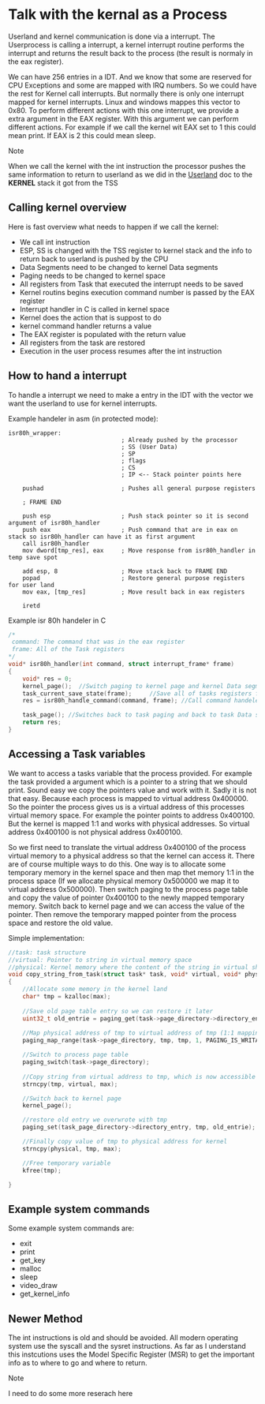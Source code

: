 # Talk with the kernal as a Process
Userland and kernel communication is done via a interrupt. The Userprocess is calling a interrupt, a kernel interrupt routine performs the interrupt and returns the result back to the process (the result is normaly in the eax register).


We can have 256 entries in a IDT. And we know that some are reserved for CPU Exceptions and some are mapped with IRQ numbers. So we could have the rest for Kernel call interrupts. But normally there is only one interrupt mapped for kernel interrupts. Linux and windows mappes this vector to 0x80. To perform different actions with this one interrupt, we provide a extra argument in the EAX register. With this argument we can perform different actions. For example if we call the kernel wit EAX set to 1 this could mean print. If EAX is 2 this could mean sleep.


>[!NOTE]
>When we call the kernel with the int instruction the processor pushes the same information to return to userland as we did in the [Userland](Userland.md) doc to the **KERNEL** stack it got from the TSS

## Calling kernel overview
Here is fast overview what needs to happen if we call the kernel:
- We call int instruction
- ESP, SS is changed with the TSS register to kernel stack and the info to return back to userland is pushed by the CPU
- Data Segments need to be changed to kernel Data segments
- Paging needs to be changed to kernel space
- All registers from Task that executed the interrupt needs to be saved
- Kernel routins begins execution command number is passed by the EAX register
- Interrupt handler in C is called in kernel space
- Kernel does the action that is suppost to do
- kernel command handler returns a value
- The EAX register is populated with the return value
- All registers from the task are restored
- Execution in the user process resumes after the int instruction

## How to hand a interrupt
To handle a interrupt we need to make a entry in the IDT with the vector we want the userland to use for kernel interrupts.

Example handeler in asm (in protected mode):
``` assembly
isr80h_wrapper:
                                ; Already pushed by the processor
                                ; SS (User Data)
                                ; SP
                                ; flags
                                ; CS
                                ; IP <-- Stack pointer points here

    pushad                      ; Pushes all general purpose registers

    ; FRAME END

    push esp                    ; Push stack pointer so it is second argument of isr80h_handler
    push eax                    ; Push command that are in eax on stack so isr80h_handler can have it as first argument
    call isr80h_handler
    mov dword[tmp_res], eax     ; Move response from isr80h_handler in temp save spot

    add esp, 8                  ; Move stack back to FRAME END
    popad                       ; Restore general purpose registers for user land
    mov eax, [tmp_res]          ; Move result back in eax registers

    iretd
```

Example isr 80h handeler in C
``` c
/*
 command: The command that was in the eax register
 frame: All of the Task registers
*/
void* isr80h_handler(int command, struct interrupt_frame* frame)
{
    void* res = 0;
    kernel_page();	//Switch paging to kernel page and kernel Data segments (ES,GS,FS and DS NOT SS and CS is done by int, TSS and IDT table)
    task_current_save_state(frame);     //Save all of tasks registers for multi-tasking purposes
    res = isr80h_handle_command(command, frame); //Call command handeler

    task_page(); //Switches back to task paging and back to task Data segments (ES,GS,FS and DS NOT SS, it is done by iret instruction)
    return res;
}

```
## Accessing a Task variables
We want to access a tasks variable that the process provided. For example the task provided a argument which is a pointer to a string that we should print. Sound easy we copy the pointers value and work with it. Sadly it is not that easy. Because each process is mapped to virtual address 0x400000. So the pointer the process gives us is a virtual address of this processes virtual memory space. For example the pointer points to address 0x400100. But the kernel is mapped 1:1 and works with physical addresses. So virtual address 0x400100 is not physical address 0x400100.


So we first need to translate the virtual address 0x400100 of the process virtual memory to a physical address so that the kernel can access it. There are of course multiple ways to do this. One way is to allocate some temporary memory in the kernel space and then map thet memory 1:1 in the process space (If we allocate physical memory 0x500000 we map it to virtual address 0x500000). Then switch paging to the process page table and copy the value of pointer 0x400100 to the newly mapped temporary memory. 
Switch back to kernel page and we can access the value of the pointer. Then remove the temporary mapped pointer from the process space and restore the old value.


Simple implementation:
``` c
//task: task structure
//virtual: Pointer to string in virtual memory space
//physical: Kernel memory where the content of the string in virtual should end up in
void copy_string_from_task(struct task* task, void* virtual, void* physical, int max)
{
    //Allocate some memory in the kernel land
    char* tmp = kzalloc(max);
    
    //Save old page table entry so we can restore it later
    uint32_t old_entrie = paging_get(task->page_directory->directory_entry, tmp);
    
    //Map physical address of tmp to virtual address of tmp (1:1 mapping)
    paging_map_range(task->page_directory, tmp, tmp, 1, PAGING_IS_WRITABLE | PAGING_IS_PRESENT | PAGING_ACCESS_FROM_ALL);

    //Switch to process page table
    paging_switch(task->page_directory);
    
    //Copy string from virtual address to tmp, which is now accessible by the process
    strncpy(tmp, virtual, max);

    //Switch back to kernel page
    kernel_page();

    //restore old entry we overwrote with tmp
    paging_set(task_page_directory->directory_entry, tmp, old_entrie);

    //Finally copy value of tmp to physical address for kernel
    strncpy(physical, tmp, max);

    //Free temporary variable
    kfree(tmp);

}
``` 

## Example system commands
Some example system commands are:
- exit
- print
- get_key
- malloc
- sleep
- video_draw
- get_kernel_info

## Newer Method
The int instructions is old and should be avoided. All modern operating system use the syscall and the sysret instructions. As far as I understand this instcutions uses the Model Specific Register (MSR) to get the important info as to where to go and where to return.

>[!NOTE]
> I need to do some more reserach here